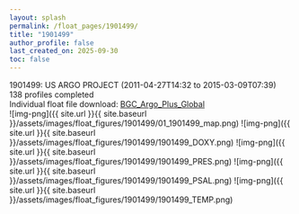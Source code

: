 ```yaml
---
layout: splash
permalink: /float_pages/1901499/
title: "1901499"
author_profile: false
last_created_on: 2025-09-30
toc: false
---
```

 
1901499: US ARGO PROJECT (2011-04-27T14:32 to 2015-03-09T07:39)\
138 profiles completed\
Individual float file download: [BGC_Argo_Plus_Global](https://ftp.soest.hawaii.edu/bgc_argo_plus/Individual_Floats/outliers_removed/1901499_Sprof_processed.nc)\
![img-png]({{ site.url }}{{ site.baseurl }}/assets/images/float_figures/1901499/01_1901499_map.png)
![img-png]({{ site.url }}{{ site.baseurl }}/assets/images/float_figures/1901499/1901499_DOXY.png)
![img-png]({{ site.url }}{{ site.baseurl }}/assets/images/float_figures/1901499/1901499_PRES.png)
![img-png]({{ site.url }}{{ site.baseurl }}/assets/images/float_figures/1901499/1901499_PSAL.png)
![img-png]({{ site.url }}{{ site.baseurl }}/assets/images/float_figures/1901499/1901499_TEMP.png)
